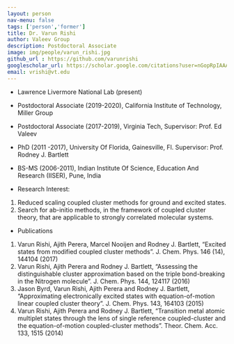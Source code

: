 ```yaml
---
layout: person
nav-menu: false 
tags: ['person','former']
title: Dr. Varun Rishi 
author: Valeev Group 
description: Postdoctoral Associate
image: img/people/varun_rishi.jpg
github_url : https://github.com/varunrishi
googlescholar_url: https://scholar.google.com/citations?user=nGopRpIAAAAJ&hl=en
email: vrishi@vt.edu
---
```

- Lawrence Livermore National Lab (present)
- Postdoctoral Associate (2019-2020), California Institute of Technology, Miller Group
- Postdoctoral Associate (2017-2019), Virginia Tech, Supervisor: Prof. Ed Valeev
- PhD (2011 -2017), University Of Florida, Gainesville, Fl. Supervisor: Prof. Rodney J. Bartlett 
- BS-MS (2006-2011), Indian Institute Of Science, Education And Research (IISER), Pune, India

- Research Interest: 
1. Reduced scaling coupled cluster methods for ground and excited states.
2. Search for ab-initio methods, in the framework of coupled cluster theory, that are applicable to strongly correlated molecular systems.


- Publications
1. Varun Rishi, Ajith Perera, Marcel Nooijen and Rodney J. Bartlett, “Excited states from modified
coupled cluster methods”. J. Chem. Phys. 146 (14), 144104 (2017)
2. Varun Rishi, Ajith Perera and Rodney J. Bartlett, “Assessing the distinguishable cluster
approximation based on the triple bond-breaking in the Nitrogen molecule”. J. Chem. Phys. 144, 124117 (2016)
3. Jason Byrd, Varun Rishi, Ajith Perera and Rodney J. Bartlett, “Approximating electronically
excited states with equation-of-motion linear coupled cluster theory”. J. Chem. Phys. 143, 164103 (2015)
4. Varun Rishi, Ajith Perera and Rodney J. Bartlett, “Transition metal atomic multiplet states
through the lens of single reference coupled-cluster and the equation-of-motion coupled-cluster
methods”. Theor. Chem. Acc. 133, 1515 (2014)

